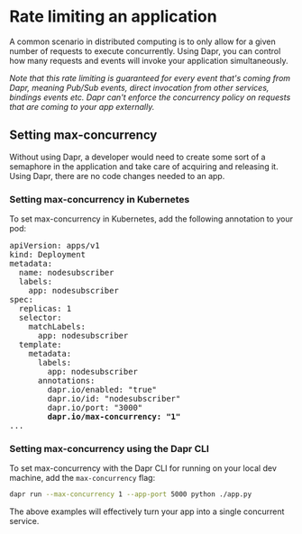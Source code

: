 # Rate limiting an application

A common scenario in distributed computing is to only allow for a given number of requests to execute concurrently.
Using Dapr, you can control how many requests and events will invoke your application simultaneously.

*Note that this rate limiting is guaranteed for every event that's coming from Dapr, meaning Pub/Sub events, direct invocation from other services, bindings events etc. Dapr can't enforce the concurrency policy on requests that are coming to your app externally.*

## Setting max-concurrency

Without using Dapr, a developer would need to create some sort of a semaphore in the application and take care of acquiring and releasing it.
Using Dapr, there are no code changes needed to an app.

### Setting max-concurrency in Kubernetes

To set max-concurrency in Kubernetes, add the following annotation to your pod:

<pre>
apiVersion: apps/v1
kind: Deployment
metadata:
  name: nodesubscriber
  labels:
    app: nodesubscriber
spec:
  replicas: 1
  selector:
    matchLabels:
      app: nodesubscriber
  template:
    metadata:
      labels:
        app: nodesubscriber
      annotations:
        dapr.io/enabled: "true"
        dapr.io/id: "nodesubscriber"
        dapr.io/port: "3000"
        <b>dapr.io/max-concurrency: "1"</b>
...
</pre>

### Setting max-concurrency using the Dapr CLI

To set max-concurrency with the Dapr CLI for running on your local dev machine, add the `max-concurrency` flag:

```bash
dapr run --max-concurrency 1 --app-port 5000 python ./app.py
```

The above examples will effectively turn your app into a single concurrent service.
